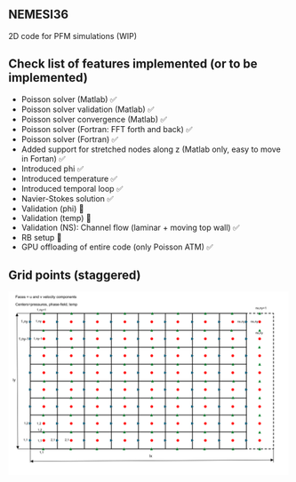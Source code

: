 ## NEMESI36
2D code for PFM simulations (WIP)


## Check list of features implemented (or to be implemented)

- Poisson solver (Matlab) ✅
- Poisson solver validation (Matlab) ✅
- Poisson solver convergence (Matlab) ✅
- Poisson solver (Fortran: FFT forth and back) ✅
- Poisson solver (Fortran) ✅
- Added support for stretched nodes along z (Matlab only, easy to move in Fortan) ✅
- Introduced phi ✅ 
- Introduced temperature ✅ 
- Introduced temporal loop ✅ 
- Navier-Stokes solution ✅ 
- Validation (phi) 🚧 
- Validation (temp) 🚧
- Validation (NS): Channel flow (laminar + moving top wall) ✅
- RB setup 🚧
- GPU offloading of entire code (only Poisson ATM) ✅

## Grid points (staggered)

![Test](doc/grid.png)

